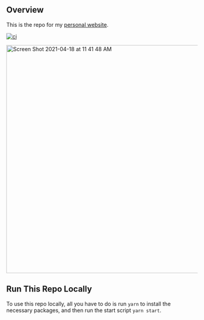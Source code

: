 ## Overview

This is the repo for my [personal website](https://jasonwu.io).

[![ci](https://github.com/wu-json/personal-website/actions/workflows/main.yml/badge.svg)](https://github.com/wu-json/personal-website/)

<img width="600" alt="Screen Shot 2021-04-18 at 11 41 48 AM" src="https://user-images.githubusercontent.com/45532884/115151550-5258d480-a03b-11eb-93f1-b7645e74d7f2.png">

## Run This Repo Locally

To use this repo locally, all you have to do is run `yarn` to install the necessary packages, and then run the start script `yarn start`.
